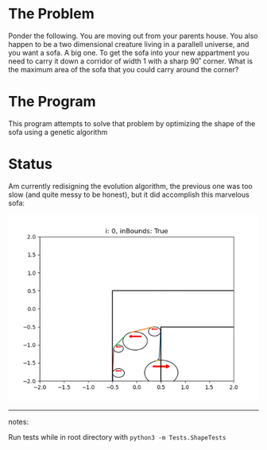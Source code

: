 # The Problem

Ponder the following. 
You are moving out from your parents house. 
You also happen to be a two dimensional creature living in a parallell universe, and you want a sofa.
A big one.
To get the sofa into your new appartment you need to carry it down a corridor of width 1 with a sharp 90˚ corner.
What is the maximum area of the sofa that you could carry around the corner?

# The Program 

This program attempts to solve that problem by optimizing the shape of the sofa using a genetic algorithm

# Status

Am currently redisigning the evolution algorithm, the previous one was too slow (and quite messy to be honest), but it did accomplish this marvelous sofa:

![](TheFirstOfTheGreat.gif)

------------------------------------------------------------------------------
notes:

Run tests while in root directory with `python3 -m Tests.ShapeTests`
